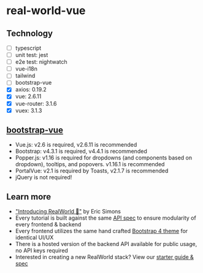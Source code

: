 # real-world-vue

## Technology

- [ ] typescript 
- [ ] unit test: jest
- [ ] e2e test: nightwatch
- [ ] vue-i18n
- [ ] tailwind
- [ ] bootstrap-vue
- [x] axios: 0.19.2
- [x] vue: 2.6.11
- [x] vue-router: 3.1.6 
- [x] vuex: 3.1.3

## [bootstrap-vue](https://bootstrap-vue.org/docs) 

- Vue.js: v2.6 is required, v2.6.11 is recommended
- Bootstrap: v4.3.1 is required, v4.4.1 is recommended
- Popper.js: v1.16 is required for dropdowns (and components based on dropdown), tooltips, and popovers. v1.16.1 is recommended
- PortalVue: v2.1 is required by Toasts, v2.1.7 is recommended
- jQuery is not required!



## Learn more

- ["Introducing RealWorld 🙌"](https://medium.com/@ericsimons/introducing-realworld-6016654d36b5) by Eric Simons
- Every tutorial is built against the same [API spec](https://github.com/DanielHsieh0618/realworld/tree/master/api) to ensure modularity of every frontend & backend
- Every frontend utilizes the same hand crafted [Bootstrap 4 theme](https://github.com/gothinkster/conduit-bootstrap-template) for identical UI/UX
- There is a hosted version of the backend API available for public usage, no API keys required
- Interested in creating a new RealWorld stack? View our [starter guide & spec](https://github.com/DanielHsieh0618/realworld/tree/master/spec)
